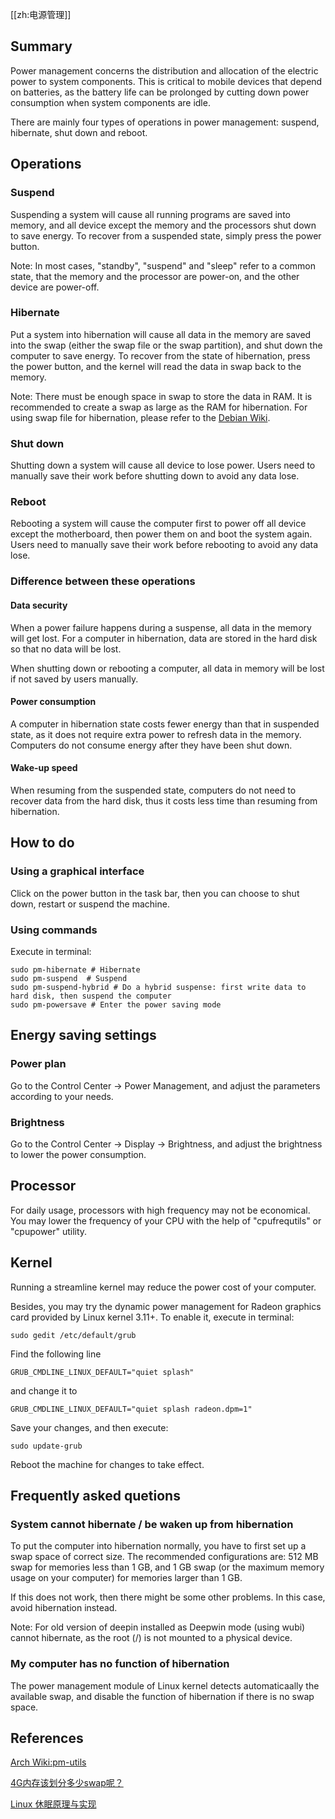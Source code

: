[[zh:电源管理]]


## Summary

Power management concerns the distribution and allocation of the electric power to system components. This is critical to mobile devices that depend on batteries, as the battery life can be prolonged by cutting down power consumption when system components are idle.

There are mainly four types of operations in power management: suspend, hibernate, shut down and reboot.

## Operations

### Suspend

Suspending a system will cause all running programs are saved into memory, and all device except the memory and the processors shut down to save energy. To recover from a suspended state, simply press the power button.

Note: In most cases, "standby", "suspend" and "sleep" refer to a common state, that the memory and the processor are power-on, and the other device are power-off.

### Hibernate

Put a system into hibernation will cause all data in the memory are saved into the swap (either the swap file or the swap partition), and shut down the computer to save energy. To recover from the state of hibernation, press the power button, and the kernel will read the data in swap back to the memory.

Note: There must be enough space in swap to store the data in RAM. It is recommended to create a swap as large as the RAM for hibernation. For using swap file for hibernation, please refer to the [Debian Wiki](https://wiki.debian.org/Hibernation/Hibernate_Without_Swap_Partition).

### Shut down

Shutting down a system will cause all device to lose power. Users need to manually save their work before shutting down to avoid any data lose.

### Reboot

Rebooting a system will cause the computer first to power off all device except the motherboard, then power them on and boot the system again. Users need to manually save their work before rebooting to avoid any data lose.

### Difference between these operations

#### Data security

When a power failure happens during a suspense, all data in the memory will get lost. For a computer in hibernation, data are stored in the hard disk so that no data will be lost.

When shutting down or rebooting a computer, all data in memory will be lost if not saved by users manually.

#### Power consumption

A computer in hibernation state costs fewer energy than that in suspended state, as it does not require extra power to refresh data in the memory. Computers do not consume energy after they have been shut down.

#### Wake-up speed

When resuming from the suspended state, computers do not need to recover data from the hard disk, thus it costs less time than resuming from hibernation.

## How to do

### Using a graphical interface

Click on the power button in the task bar, then you can choose to shut down, restart or suspend the machine.

### Using commands

Execute in terminal:

    sudo pm-hibernate # Hibernate
    sudo pm-suspend  # Suspend
    sudo pm-suspend-hybrid # Do a hybrid suspense: first write data to hard disk, then suspend the computer
    sudo pm-powersave # Enter the power saving mode

## Energy saving settings

### Power plan

Go to the Control Center -> Power Management, and adjust the parameters according to your needs.

### Brightness

Go to the Control Center -> Display -> Brightness, and adjust the brightness to lower the power consumption.

## Processor

For daily usage, processors with high frequency may not be economical. You may lower the frequency of your CPU with the help of "cpufrequtils" or "cpupower" utility.

## Kernel

Running a streamline kernel may reduce the power cost of your computer.

Besides, you may try the dynamic power management for Radeon graphics card provided by Linux kernel 3.11+. To enable it, execute in terminal:

    sudo gedit /etc/default/grub

Find the following line

    GRUB_CMDLINE_LINUX_DEFAULT="quiet splash"

and change it to

    GRUB_CMDLINE_LINUX_DEFAULT="quiet splash radeon.dpm=1"

Save your changes, and then execute:

    sudo update-grub

Reboot the machine for changes to take effect.

## Frequently asked quetions

### System cannot hibernate /  be waken up from hibernation

To put the computer into hibernation normally, you have to first set up a swap space of correct size. The recommended configurations are: 512 MB swap for memories less than 1 GB, and  1 GB swap (or the maximum memory usage on your computer) for memories larger than 1 GB.

If this does not work, then there might be some other problems. In this case, avoid hibernation instead.

Note: For old version of deepin installed as Deepwin mode (using wubi) cannot hibernate, as the root (/) is not mounted to a physical device.

### My computer has no function of hibernation

The power management module of Linux kernel detects automaticaally the available swap, and disable the function of hibernation if there is no swap space.

## References

[Arch Wiki:pm-utils](https://wiki.archlinux.org/index.php/Pm-utils)

[4G内存该划分多少swap呢？](http://www.linuxdeepin.com/forum/25/11948)

[Linux 休眠原理与实现](http://biancheng.dnbcw.info/linux/321766.html)